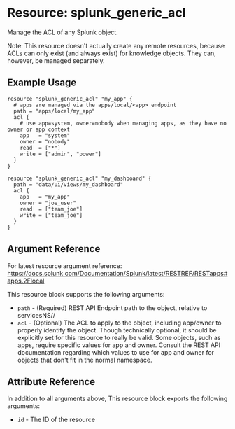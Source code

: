 # Resource: splunk_generic_acl
Manage the ACL of any Splunk object.

Note: This resource doesn't actually create any remote resources, because ACLs can only exist (and always exist) for
knowledge objects. They can, however, be managed separately.

## Example Usage
```
resource "splunk_generic_acl" "my_app" {
  # apps are managed via the apps/local/<app> endpoint
  path = "apps/local/my_app"
  acl {
    # use app=system, owner=nobody when managing apps, as they have no owner or app context
    app   = "system"
    owner = "nobody"
    read  = ["*"]
    write = ["admin", "power"]
  }
}

resource "splunk_generic_acl" "my_dashboard" {
  path = "data/ui/views/my_dashboard"
  acl {
    app   = "my_app"
    owner = "joe_user"
    read  = ["team_joe"]
    write = ["team_joe"]
  }
}
```

## Argument Reference
For latest resource argument reference: https://docs.splunk.com/Documentation/Splunk/latest/RESTREF/RESTapps#apps.2Flocal

This resource block supports the following arguments:
* `path` - (Required) REST API Endpoint path to the object, relative to servicesNS/<owner>/<app>
* `acl` - (Optional) The ACL to apply to the object, including app/owner to properly identify the object.
  Though technically optional, it should be explicitly set for this resource to really be valid. Some objects, such as
  apps, require specific values for app and owner. Consult the REST API documentation regarding which values to use for
  app and owner for objects that don't fit in the normal namespace.

## Attribute Reference
In addition to all arguments above, This resource block exports the following arguments:

* `id` - The ID of the resource
